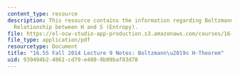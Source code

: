 ```yaml
---
content_type: resource
description: This resource contains the information regarding Boltzmann's H-Theorem.
  Relationship between H and S (Entropy).
file: https://ol-ocw-studio-app-production.s3.amazonaws.com/courses/16-55-ionized-gases-fall-2014/939404b24861cd79e4809b09baf83d78_MIT16_55F14_Lecture9.pdf
file_type: application/pdf
resourcetype: Document
title: "16.55 Fall 2014 Lecture 9 Notes: Boltzmann\u2019s H-Theorem"
uid: 939404b2-4861-cd79-e480-9b09baf83d78
---
```

